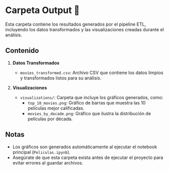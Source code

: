 # Carpeta Output 📂

Esta carpeta contiene los resultados generados por el pipeline ETL, incluyendo los datos transformados y las visualizaciones creadas durante el análisis.

## Contenido

1. **Datos Transformados**
   - `movies_transformed.csv`: Archivo CSV que contiene los datos limpios y transformados listos para su análisis.

2. **Visualizaciones**
   - `visualizations/`: Carpeta que incluye los gráficos generados, como:
     - `top_10_movies.png`: Gráfico de barras que muestra las 10 películas mejor calificadas.
     - `movies_by_decade.png`: Gráfico que ilustra la distribución de películas por década.

## Notas

- Los gráficos son generados automáticamente al ejecutar el notebook principal (`Peliculas.ipynb`).
- Asegúrate de que esta carpeta exista antes de ejecutar el proyecto para evitar errores al guardar archivos.

